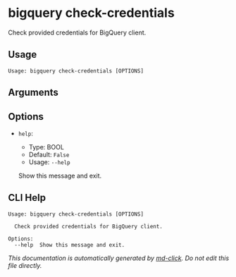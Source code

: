 
# bigquery check-credentials

Check provided credentials for BigQuery client.

## Usage

```
Usage: bigquery check-credentials [OPTIONS]
```

## Arguments


## Options

* `help`:
    * Type: BOOL
    * Default: `False`
    * Usage: `--help`

    Show this message and exit.



## CLI Help

```
Usage: bigquery check-credentials [OPTIONS]

  Check provided credentials for BigQuery client.

Options:
  --help  Show this message and exit.
```


_This documentation is automatically generated by [md-click](https://github.com/RiveryIo/md-click). Do not edit this file directly._

